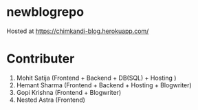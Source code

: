 # newblogrepo

Hosted at https://chimkandi-blog.herokuapp.com/

# Contributer

1. Mohit Satija (Frontend + Backend + DB(SQL) + Hosting )
2. Hemant Sharma (Frontend + Backend + Hosting + Blogwriter)
3. Gopi Krishna (Frontend + Blogwriter)
4. Nested Astra (Frontend) 
